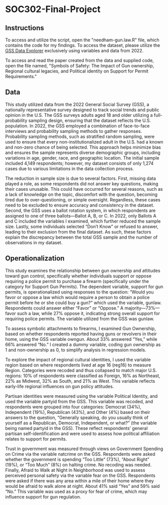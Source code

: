 # SOC302-Final-Project
## **Instructions**
To access and utilize the script, open the "needham-gun.law.R" file, which contains the code for my findings. To access the dataset, please utilize the [GSS Data Explorer](https://gssdataexplorer.norc.org/variables/vfilter) exclusively using variables and data from 2022. 

To access and read the paper created from the data and supplied code, open the file named, "Symbols of Safety: The Impact of Gun ownership, Regional cultural legacies, and Political identity on Support for Permit Requirements." 

## **Data**
This study utilized data from the 2022 General Social Survey (GSS), a nationally representative survey designed to track social trends and public opinion in the U.S. The GSS surveys adults aged 18 and older utilizing a full-probability sampling design, ensuring that the dataset reflects the U.S. population. In 2022, the GSS employed a combination of face-to-face interviews and probability sampling methods to gather responses. Probability sampling methods, such as stratified random sampling, were used to ensure that every non-institutionalized adult in the U.S. had a known and non-zero chance of being selected. This approach helps minimize bias and ensures the sample represents diverse demographic groups, including variations in age, gender, race, and geographic location. The initial sample included 4,149 respondents; however, my dataset consists of only 1,274 cases due to various limitations in the data collection process. 

The reduction in sample size is due to several factors. First, missing data played a role, as some respondents did not answer key questions, making their cases unusable. This could have occurred for several reasons, such as a lack of knowledge on the topic, discomfort with the question, becoming tired due to over-questioning, or simple oversight. Regardless, these cases need to be excluded to ensure accuracy and consistency in the dataset. Second, the GSS uses a ballot rotation system, in which respondents are assigned to one of three ballots—Ballot A, B, or C. In 2022, only Ballots A and C included the variables I examined, which further reduced the sample size. Lastly, some individuals selected “Don’t Know” or refused to answer, leading to their exclusion from the final dataset. As such, these factors explain the discrepancy between the total GSS sample and the number of observations in my dataset. 

## **Operationalization**
This study examines the relationship between gun ownership and attitudes toward gun control, specifically whether individuals support or oppose requiring a police permit to purchase a firearm (specifically under the category for Support Gun Permits). The dependent variable, support for gun permits, is operationalized using responses to the question: “Would you favor or oppose a law which would require a person to obtain a police permit before he or she could buy a gun?” which used the variable, gunlaw. Respondents could answer either “Favor” or “Oppose.” A majority—73%—favor such a law, while 27% oppose it, indicating strong overall support for requiring police permits. The variable utilized from the GSS was gunlaw.

To assess symbolic attachments to firearms, I examined Gun Ownership, based on whether respondents reported having guns or revolvers in their home, using the GSS variable owngun. About 33% answered “Yes,” while 66% answered “No.” I created a dummy variable, coding gun ownership as 1 and non-ownership as 0, to simplify analysis in regression models.

To explore the impact of regional cultural identities, I used the variable region based on where respondents lived at age 16 (reg16) to measure Region. Categories were recoded and thus collapsed to match major U.S. regions: 10% of respondents were classified as Foreign, 16% as Northeast, 22% as Midwest, 32% as South, and 21% as West. This variable reflects early-life regional influences on gun policy attitudes.

Partisan identities were measured using the variable Political Identity, and used the variable partyid from the GSS. This variable was recoded, and respondents were grouped into four categories: Democrat (34%), Independent (19%), Republican (43%), and Other (4%) based on their answers to the question, “Generally speaking, do you usually think of yourself as a Republican, Democrat, Independent, or what?” (the variable being named partyid in the GSS). These reflect respondents’ general partisan self-identification and were used to assess how political affiliation relates to support for permits.

Trust in government was measured through views on Government Spending on Crime via the variable natcrime on the GSS. Respondents were asked whether the government is spending “Too Little” (73%), “About Right” (19%), or “Too Much” (8%) on halting crime. No recoding was needed. Finally, Afraid to Walk at Night in Neighborhood was used to assess perceived personal safety via the variable fear on the GSS. Respondents were asked if there was any area within a mile of their home where they would be afraid to walk alone at night. About 41% said “Yes” and 59% said “No.” This variable was used as a proxy for fear of crime, which may influence support for gun regulation.

